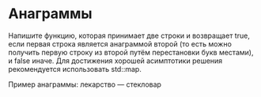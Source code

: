 <h1>Анаграммы</h1>
<p>Напишите функцию, которая принимает две строки и возвращает true, если первая строка является анаграммой второй (то есть можно получить первую строку из второй путём перестановки букв местами), и false иначе. Для достижения хорошей асимптотики решения рекомендуется использовать std::map.</p>
<p>Пример анаграммы: лекарство — стекловар</p>
